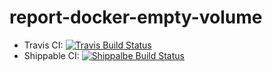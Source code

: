 # report-docker-empty-volume

* Travis CI: [![Travis Build Status](https://travis-ci.org/junaruga/report-docker-empty-volume.svg?branch=master)](https://travis-ci.org/junaruga/report-docker-empty-volume)
* Shippable CI: [![Shippalbe Build Status](https://api.shippable.com/projects/5ccde797daf54c0007de9f57/badge?branch=master)](https://app.shippable.com/github/junaruga/report-docker-empty-volume)
